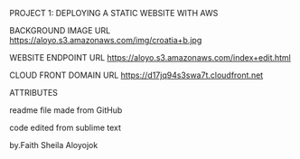 PROJECT 1: DEPLOYING A STATIC WEBSITE WITH AWS

BACKGROUND IMAGE URL
https://aloyo.s3.amazonaws.com/img/croatia+b.jpg

WEBSITE ENDPOINT URL
https://aloyo.s3.amazonaws.com/index+edit.html


CLOUD FRONT DOMAIN URL
https://d17jq94s3swa7t.cloudfront.net

ATTRIBUTES

readme file made from GitHub

code edited from sublime text

by.Faith Sheila Aloyojok
